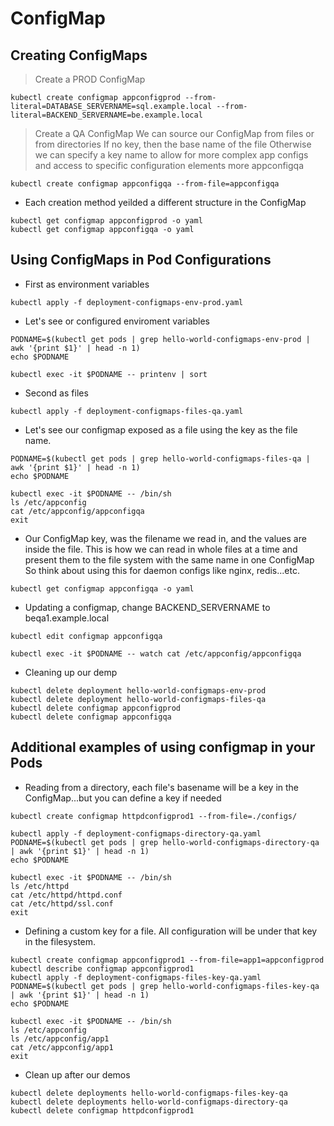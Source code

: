 # ConfigMap

## Creating ConfigMaps

> Create a PROD ConfigMap

```shell
kubectl create configmap appconfigprod --from-literal=DATABASE_SERVERNAME=sql.example.local --from-literal=BACKEND_SERVERNAME=be.example.local
```

> Create a QA ConfigMap
We can source our ConfigMap from files or from directories
If no key, then the base name of the file
Otherwise we can specify a key name to allow for more complex app configs and access to specific configuration elements more appconfigqa

```shell
kubectl create configmap appconfigqa --from-file=appconfigqa
```

- Each creation method yeilded a different structure in the ConfigMap

```shell
kubectl get configmap appconfigprod -o yaml
kubectl get configmap appconfigqa -o yaml
```

## Using ConfigMaps in Pod Configurations

- First as environment variables

```shell
kubectl apply -f deployment-configmaps-env-prod.yaml
```

- Let's see or configured enviroment variables

```shell
PODNAME=$(kubectl get pods | grep hello-world-configmaps-env-prod | awk '{print $1}' | head -n 1)
echo $PODNAME
```

```shell
kubectl exec -it $PODNAME -- printenv | sort
```

- Second as files

```shell
kubectl apply -f deployment-configmaps-files-qa.yaml
```

- Let's see our configmap exposed as a file using the key as the file name.

```shell
PODNAME=$(kubectl get pods | grep hello-world-configmaps-files-qa | awk '{print $1}' | head -n 1)
echo $PODNAME
```

```shell
kubectl exec -it $PODNAME -- /bin/sh 
ls /etc/appconfig
cat /etc/appconfig/appconfigqa
exit
```

- Our ConfigMap key, was the filename we read in, and the values are inside the file.
This is how we can read in whole files at a time and present them to the file system with the same name in one ConfigMap
So think about using this for daemon configs like nginx, redis...etc.

```shell
kubectl get configmap appconfigqa -o yaml
```

- Updating a configmap, change BACKEND_SERVERNAME to beqa1.example.local

```shell
kubectl edit configmap appconfigqa
```

```shell
kubectl exec -it $PODNAME -- watch cat /etc/appconfig/appconfigqa
```

- Cleaning up our demp

```shell
kubectl delete deployment hello-world-configmaps-env-prod
kubectl delete deployment hello-world-configmaps-files-qa
kubectl delete configmap appconfigprod
kubectl delete configmap appconfigqa
```

## Additional examples of using configmap in your Pods

- Reading from a directory, each file's basename will be a key in the ConfigMap...but you can define a key if needed

```shell
kubectl create configmap httpdconfigprod1 --from-file=./configs/
```

```shell
kubectl apply -f deployment-configmaps-directory-qa.yaml
PODNAME=$(kubectl get pods | grep hello-world-configmaps-directory-qa | awk '{print $1}' | head -n 1)
echo $PODNAME
```

```shell
kubectl exec -it $PODNAME -- /bin/sh 
ls /etc/httpd
cat /etc/httpd/httpd.conf
cat /etc/httpd/ssl.conf
exit
```

- Defining a custom key for a file. All configuration will be under that key in the filesystem.

```shell
kubectl create configmap appconfigprod1 --from-file=app1=appconfigprod
kubectl describe configmap appconfigprod1
kubectl apply -f deployment-configmaps-files-key-qa.yaml
PODNAME=$(kubectl get pods | grep hello-world-configmaps-files-key-qa | awk '{print $1}' | head -n 1)
echo $PODNAME
```

```shell
kubectl exec -it $PODNAME -- /bin/sh 
ls /etc/appconfig
ls /etc/appconfig/app1
cat /etc/appconfig/app1
exit
```

- Clean up after our demos

```shell
kubectl delete deployments hello-world-configmaps-files-key-qa
kubectl delete deployments hello-world-configmaps-directory-qa
kubectl delete configmap httpdconfigprod1
```
